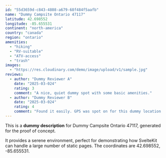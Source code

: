 ```yaml
---
id: "55d3659d-c843-4808-a679-68f484f5aafb"
name: "Dummy Campsite Ontario 47117"
latitude: 42.698552
longitude: -85.655531
continent: "north-america"
country: "canada"
region: "ontario"
amenities:
  - "hiking"
  - "RV-suitable"
  - "ATV-access"
  - "trash"
images:
  - "https://res.cloudinary.com/demo/image/upload/v1/sample.jpg"
reviews:
  - author: "Dummy Reviewer A"
    date: "2025-03-024"
    rating: 3
    comment: "A nice, quiet dummy spot with some basic amenities."
  - author: "Dummy Reviewer B"
    date: "2025-03-024"
    rating: 4
    comment: "Found it easily. GPS was spot on for this dummy location."
---
```


This is a **dummy description** for Dummy Campsite Ontario 47117, generated for the proof of concept.

It provides a serene environment, perfect for demonstrating how SvelteKit can handle a large number of static pages. The coordinates are 42.698552, -85.655531.
